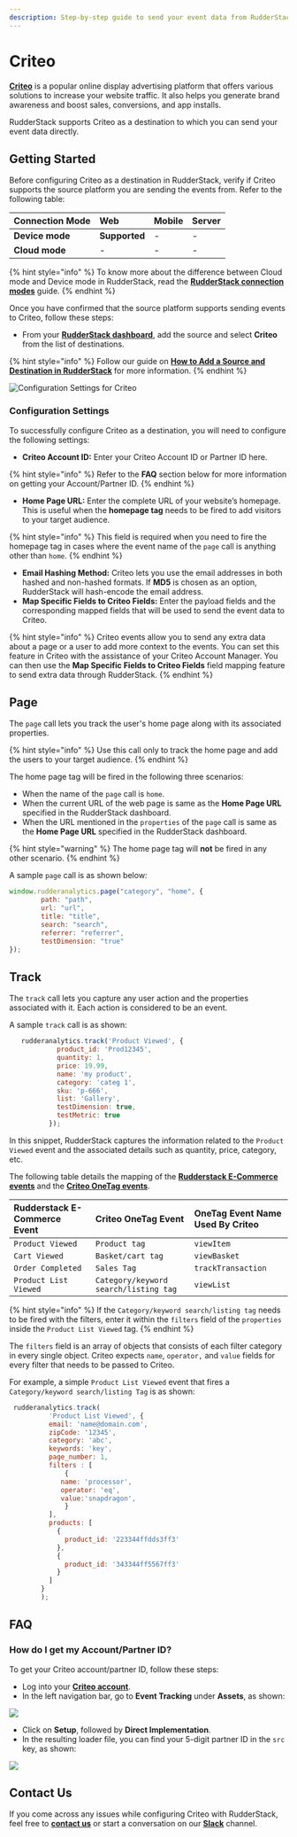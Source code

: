```yaml
---
description: Step-by-step guide to send your event data from RudderStack to Criteo.
---
```


# Criteo

[**Criteo**](https://www.criteo.com/) is a popular online display advertising platform that offers various solutions to increase your website traffic. It also helps you generate brand awareness and boost sales, conversions, and app installs.

RudderStack supports Criteo as a destination to which you can send your event data directly.

## Getting Started

Before configuring Criteo as a destination in RudderStack, verify if Criteo supports the source platform you are sending the events from. Refer to the following table:

| **Connection Mode** | **Web** | **Mobile** | **Server** |
| :--- | :--- | :--- | :--- |
| **Device mode** | **Supported** | - | - |
| **Cloud mode** | - | - | - |

{% hint style="info" %}
To know more about the difference between Cloud mode and Device mode in RudderStack, read the [**RudderStack connection modes**](https://docs.rudderstack.com/get-started/rudderstack-connection-modes) guide.
{% endhint %}

Once you have confirmed that the source platform supports sending events to Criteo, follow these steps:

* From your [**RudderStack dashboard**](https://app.rudderstack.com/), add the source and select **Criteo** from the list of destinations.

{% hint style="info" %}
Follow our guide on [**How to Add a Source and Destination in RudderStack**](https://docs.rudderstack.com/how-to-guides/adding-source-and-destination-rudderstack) for more information.
{% endhint %}

![Configuration Settings for Criteo](../../.gitbook/assets/Criteo.png)

### Configuration Settings

To successfully configure Criteo as a destination, you will need to configure the following settings:

* **Criteo Account ID:** Enter your Criteo Account ID or Partner ID here.

{% hint style="info" %}
Refer to the **FAQ** section below for more information on getting your Account/Partner ID.
{% endhint %}

* **Home Page URL:** Enter the complete URL of your website’s homepage. This is useful when the **homepage tag** needs to be fired to add visitors to your target audience.

{% hint style="info" %}
This field is required when you need to fire the homepage tag in cases where the event name of the `page` call is anything other than `home`.
{% endhint %}

* **Email Hashing Method:** Criteo lets you use the email addresses in both hashed and non-hashed formats. If **MD5** is chosen as an option, RudderStack will hash-encode the email address.
* **Map Specific Fields to Criteo Fields:** Enter the payload fields and the corresponding mapped fields that will be used to send the event data to Criteo.


{% hint style="info" %}
Criteo events allow you to send any extra data about a page or a user to add more context to the events. You can set this feature in Criteo with the assistance of your Criteo Account Manager. You can then use the **Map Specific Fields to Criteo Fields** field mapping feature to send extra data through RudderStack.
{% endhint %}


## Page

The `page` call lets you track the user's home page along with its associated properties.

{% hint style="info" %}
Use this call only to track the home page and add the users to your target audience.
{% endhint %}

The home page tag will be fired in the following three scenarios:

* When the name of the `page` call is `home`.
* When the current URL of the web page is same as the **Home Page URL** specified in the RudderStack dashboard. 
* When the URL mentioned in the `properties` of the `page` call is same as the **Home Page URL** specified in the RudderStack dashboard. 

{% hint style="warning" %}
The home page tag will **not** be fired in any other scenario.
{% endhint %}

A sample `page` call is as shown below:

```javascript
window.rudderanalytics.page("category", "home", {
        path: "path",
        url: "url",
        title: "title",
        search: "search",
        referrer: "referrer",
        testDimension: "true"
});
```

## Track

The `track` call lets you capture any user action and the properties associated with it. Each action is considered to be an event.

A sample `track` call is as shown:

```javascript
   rudderanalytics.track('Product Viewed', {
            product_id: 'Prod12345',
            quantity: 1,
            price: 19.99,
            name: 'my product',
            category: 'categ 1',
            sku: 'p-666',
            list: 'Gallery',
            testDimension: true,
            testMetric: true
          });
```

In this snippet, RudderStack captures the information related to the `Product Viewed` event and the associated details such as quantity, price, category, etc.

The following table details the mapping of the [**Rudderstack E-Commerce events**](https://docs.rudderstack.com/rudderstack-api/rudderstack-ecommerce-events-specification) and the [**Criteo OneTag events**](https://support.criteo.com/s/article?article=All-Criteo-OneTag-events-and-parameters&language=en_US).

| **Rudderstack E-Commerce Event** | **Criteo OneTag Event** | **OneTag Event Name Used By Criteo** |
| :--- | :--- | :--- |
| `Product Viewed` | `Product tag` | `viewItem` |
| `Cart Viewed` | `Basket/cart tag` | `viewBasket` |
| `Order Completed` | `Sales Tag` | `trackTransaction` |
| `Product List Viewed` | `Category/keyword search/listing tag` | `viewList` |

{% hint style="info" %}
If the `Category/keyword search/listing tag` needs to be fired with the filters, enter it within the `filters` field of the `properties` inside the `Product List Viewed` tag.
{% endhint %}

The `filters` field is an array of objects that consists of each filter category in every single object. Criteo expects `name`, `operator,` and `value` fields for every filter that needs to be passed to Criteo.

For example, a simple `Product List Viewed` event that fires a `Category/keyword search/listing Tag` is as shown:

```javascript
 rudderanalytics.track(
          'Product List Viewed', {
          email: 'name@domain.com',
          zipCode: '12345',
          category: 'abc',
          keywords: 'key',
          page_number: 1,
          filters : [
              {
             name: 'processor',
             operator: 'eq',
             value:'snapdragon',
              }
          ],
          products: [
            {
              product_id: '223344ffdds3ff3'
            },
            {
              product_id: '343344ff5567ff3'
            }
          ]
        }
        );
```

## FAQ

### How do I get my Account/Partner ID?

To get your Criteo account/partner ID, follow these steps:

* Log into your [**Criteo account**](https://www.criteo.com/login/).
* In the left navigation bar, go to **Event Tracking** under **Assets**, as shown:

![](https://user-images.githubusercontent.com/59817155/127632648-75ef6105-09fc-4344-b59d-876d45d82951.png)

* Click on **Setup**, followed by **Direct Implementation**.
* In the resulting loader file, you can find your 5-digit partner ID in the `src` key, as shown:

![](https://user-images.githubusercontent.com/59817155/127632914-01fb0c10-1741-478e-b5d3-685d4c145f26.png)

## Contact Us

If you come across any issues while configuring Criteo with RudderStack, feel free to [**contact us**](mailto:docs@rudderstack.com) or start a conversation on our [**Slack**](https://resources.rudderstack.com/join-rudderstack-slack) channel.

